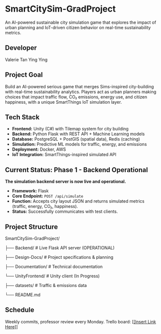 # SmartCitySim-GradProject
An AI-powered sustainable city simulation game that explores the impact of urban planning and IoT-driven citizen behavior on real-time sustainability metrics.

## Developer
Valerie Tan Ying Ying 

## Project Goal
Build an AI-powered serious game that merges Sims-inspired city-building with real-time sustainability analytics. Players act as urban planners making choices that impact traffic flow, CO₂ emissions, energy use, and citizen happiness, with a unique SmartThings IoT simulation layer.

## Tech Stack
- **Frontend:** Unity (C#) with Tilemap system for city building
- **Backend:** Python Flask with REST API + Machine Learning models
- **Database:** PostgreSQL + PostGIS (spatial data), Redis (caching)
- **Simulation:** Predictive ML models for traffic, energy, and emissions
- **Deployment:** Docker, AWS
- **IoT Integration:** SmartThings-inspired simulated API

## Current Status: Phase 1 - Backend Operational

**The simulation backend server is now live and operational.**
- **Framework:** Flask
- **Core Endpoint:** `POST /api/simulate`
- **Function:** Accepts city layout JSON and returns simulated metrics (traffic, energy, CO₂, happiness).
- **Status:** Successfully communicates with test clients.

## Project Structure
SmartCitySim-GradProject/

├── Backend/ # Live Flask API server (OPERATIONAL)

├── Design-Docs/ # Project specifications & planning

├── Documentation/ # Technical documentation

└── UnityFrontend/ # Unity client (In Progress)

├── datasets/ # Traffic & emissions data

└── README.md

## Schedule
Weekly commits, professor review every Monday.
Trello board: [[[Insert Link Here]](https://trello.com/b/iwRf2Z9w/smartcitysim-main-development-board)]
